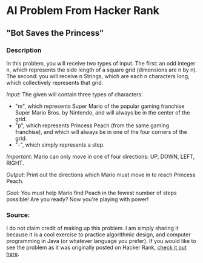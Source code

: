 # AI Problem From Hacker Rank
## "Bot Saves the Princess"
### Description
In this problem, you will receive two types of input.
The first: an odd integer n, which represents the side length of a square grid (dimensions are n by n).
The second: you will receive n Strings, which are each n characters long, which collectively represents that grid.

*Input*:
The given will contain three types of characters:
- "m", which represents Super Mario of the popular gaming franchise Super Mario Bros. by Nintendo, and will always be in the center of the grid.
- "p", which represents Princess Peach (from the same gaming franchise), and which will always be in one of the four corners of the grid.
- "-", which simply represents a step.

*Important*: Mario can only move in one of four directions: UP, DOWN, LEFT, RIGHT.

*Output*:
Print out the directions which Mario must move in to reach Princess Peach.

*Goal*: You must help Mario find Peach in the fewest number of steps possible!
Are you ready? Now you're playing with power!
### Source:
I do not claim credit of making up this problem.
I am simply sharing it because it is a cool exercise to practice algorithmic design, and computer programming in Java (or whatever language you prefer).
If you would like to see the problem as it was originally posted on Hacker Rank, [check it out here](https://www.hackerrank.com/challenges/saveprincess?hr_b=1).
